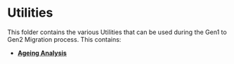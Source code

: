 # Utilities

This folder contains the various Utilities that can be used during the Gen1 to Gen2 Migration process. This contains:

* [**Ageing Analysis**](https://github.com/Azure/adlsgen1togen2migration/tree/main/3-Migrate/Utilities/Ageing%20Analysis)

